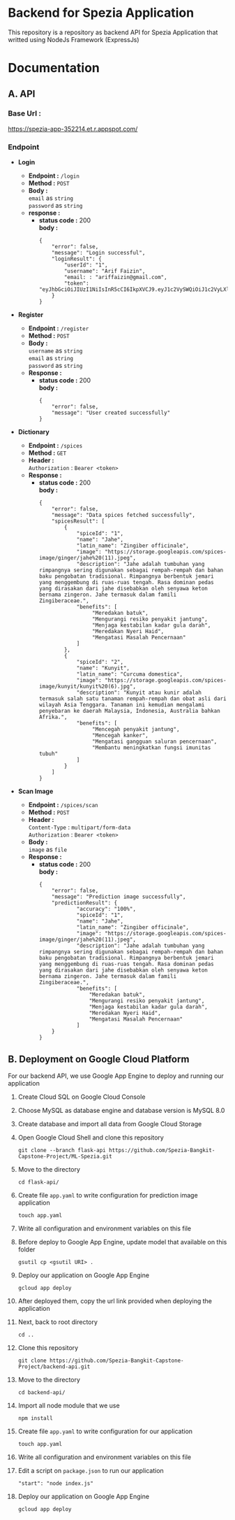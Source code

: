 # Backend for Spezia Application

This repository is a repository as backend API for Spezia Application that writted using NodeJs Framework (ExpressJs)

# Documentation

## A. API
### Base Url : 
https://spezia-app-352214.et.r.appspot.com/
### Endpoint 
* **Login**
  * **Endpoint :** `/login`
  * **Method :** `POST`
  * **Body :** </br>
    `email` as `string`</br>
    `password` as `string`
  * **response :** </br>
    * **status code :** 200 </br>
      **body :**
      ```
      {
          "error": false,
          "message": "Login successful",
          "loginResult": {
              "userId": "1",
              "username": "Arif Faizin",
              "email: : "ariffaizin@gmail.com",
              "token": "eyJhbGciOiJIUzI1NiIsInR5cCI6IkpXVCJ9.eyJ1c2VySWQiOiJ1c2VyLXlqNXBjX0xBUkNfQWdLNjEiLCJpYXQiOjE2NDE3OTk5NDl9.flEMaQ7zsdYkxuyGbiXjEDXO8kuDTcI__3UjCwt6R_I"
          }
      }
      ```

* **Register**
  * **Endpoint :** `/register`
  * **Method :** `POST`
  * **Body :** </br>
    `username` as `string` </br>
    `email` as `string` </br>
    `password` as `string`
  * **Response :** </br>
    * **status code :** 200 </br>
      **body :**
      ```
      {
          "error": false,
          "message": "User created successfully"
      }
      ```

* **Dictionary**
  * **Endpoint :** `/spices`
  * **Method :** `GET`
  * **Header :** </br>
    `Authorization` : `Bearer <token>`
  * **Response :** </br>
    * **status code :** 200 </br>
      **body :**
      ```
      {
          "error": false,
          "message": "Data spices fetched successfully",
          "spicesResult": [
              {
                  "spiceId": "1",
                  "name": "Jahe",
                  "latin_name": "Zingiber officinale",
                  "image": "https://storage.googleapis.com/spices-image/ginger/jahe%20(11).jpeg",
                  "description": "Jahe adalah tumbuhan yang rimpangnya sering digunakan sebagai rempah-rempah dan bahan baku pengobatan tradisional. Rimpangnya berbentuk jemari yang menggembung di ruas-ruas tengah. Rasa dominan pedas yang dirasakan dari jahe disebabkan oleh senyawa keton bernama zingeron. Jahe termasuk dalam famili Zingiberaceae.",
                  "benefits": [
                       "Meredakan batuk",
                       "Mengurangi resiko penyakit jantung",
                       "Menjaga kestabilan kadar gula darah",
                       "Meredakan Nyeri Haid",
                       "Mengatasi Masalah Pencernaan"
                  ]
              },
              {
                  "spiceId": "2",
                  "name": "Kunyit",
                  "latin_name": "Curcuma domestica",
                  "image": "https://storage.googleapis.com/spices-image/kunyit/kunyit%20(6).jpg",
                  "description": "Kunyit atau kunir adalah termasuk salah satu tanaman rempah-rempah dan obat asli dari wilayah Asia Tenggara. Tanaman ini kemudian mengalami penyebaran ke daerah Malaysia, Indonesia, Australia bahkan Afrika.",
                  "benefits": [
                       "Mencegah penyakit jantung",
                       "Mencegah kanker",
                       "Mengatasi gangguan saluran pencernaan",
                       "Membantu meningkatkan fungsi imunitas tubuh"
                  ]
              }
          ]
      }
      ```

* **Scan Image**
  * **Endpoint :** `/spices/scan`
  * **Method :** `POST`
  * **Header :** </br>
    `Content-Type` : `multipart/form-data` </br>
    `Authorization` : `Bearer <token>` 
  * **Body :** </br>
    `image` as `file`
  * **Response :** </br>
    * **status code :** 200 </br>
      **body :**
      ```
      {
          "error": false,
          "message": "Prediction image successfully",
          "predictionResult": {
                  "accuracy": "100%",
                  "spiceId": "1",
                  "name": "Jahe",
                  "latin_name": "Zingiber officinale",
                  "image": "https://storage.googleapis.com/spices-image/ginger/jahe%20(11).jpeg",
                  "description": "Jahe adalah tumbuhan yang rimpangnya sering digunakan sebagai rempah-rempah dan bahan baku pengobatan tradisional. Rimpangnya berbentuk jemari yang menggembung di ruas-ruas tengah. Rasa dominan pedas yang dirasakan dari jahe disebabkan oleh senyawa keton bernama zingeron. Jahe termasuk dalam famili Zingiberaceae.",
                  "benefits": [
                      "Meredakan batuk",
                      "Mengurangi resiko penyakit jantung",
                      "Menjaga kestabilan kadar gula darah",
                      "Meredakan Nyeri Haid",
                      "Mengatasi Masalah Pencernaan"
                  ]
          }
      }
      ```
  

## B. Deployment on Google Cloud Platform
For our backend API, we use Google App Engine to deploy and running our application

1. Create Cloud SQL on Google Cloud Console
   
2. Choose MySQL as database engine and database version is MySQL 8.0

3. Create database and import all data from Google Cloud Storage
   
4. Open Google Cloud Shell and clone this repository
   ```
   git clone --branch flask-api https://github.com/Spezia-Bangkit-Capstone-Project/ML-Spezia.git
   ```

5. Move to the directory
   ```
   cd flask-api/
   ```
   
6. Create file `app.yaml` to write configuration for prediction image application
    ```
    touch app.yaml
    ```

7. Write all configuration and environment variables on this file
   
8. Before deploy to Google App Engine, update model that available on this folder
   ```
   gsutil cp <gsutil URI> .
   ```
   
9. Deploy our application on Google App Engine
    ```
    gcloud app deploy
    ```

10. After deployed them, copy the url link provided when deploying the application 
    
11. Next, back to root directory
    ```
    cd ..
    ```
    
12. Clone this repository  
    ```
    git clone https://github.com/Spezia-Bangkit-Capstone-Project/backend-api.git
    ```

13. Move to the directory
    ```
    cd backend-api/
    ```

14. Import all node module that we use
    ```
    npm install
    ```

15. Create file `app.yaml` to write configuration for our application
    ```
    touch app.yaml
    ```

16. Write all configuration and environment variables on this file

17. Edit a script on `package.json` to run our application
    ```
    "start": "node index.js"
    ```

18. Deploy our application on Google App Engine
    ```
    gcloud app deploy
    ```